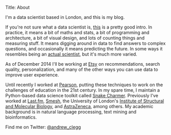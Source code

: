 Title: About

I'm a data scientist based in London, and this is my blog.

If you're not sure what a data scientist is, [this](http://radar.oreilly.com/2010/06/what-is-data-science.html) is a pretty good intro. In practice, it means a bit of maths and stats, a bit of programming and architecture, a bit of visual design, and lots of counting things and measuring stuff. It means digging around in data to find answers to complex questions, and occasionally it means predicting the future. In some ways it resembles being an [actual scientist](Publications.html), but it's much more varied.

As of December 2014 I'll be working at [Etsy](http://etsy.com/) on recommendations, search quality, personalization, and many of the other ways you can use data to improve user experience.

Until recently I worked at [Pearson](http://labs.pearson.com/), putting these techniques to work on the challenges of education in the 21st century. In my spare time, I maintain a Python-based data science toolkit called [Snake Charmer](https://github.com/andrewclegg/snake-charmer). Previously I've worked at [Last.fm](http://last.fm/), [Smesh](http://sme.sh/), the University of London's [Institute of Structural and Molecular Biology](http://www.ismb.lon.ac.uk/), and [AstraZeneca](http://www.astrazeneca.co.uk/), among others. My academic background is in natural language processing, text mining and bioinformatics.

Find me on Twitter: [@andrew_clegg](https://twitter.com/andrew_clegg)

